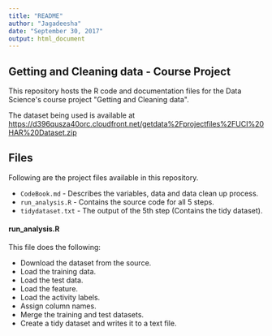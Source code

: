 ```yaml
---
title: "README"
author: "Jagadeesha"
date: "September 30, 2017"
output: html_document
---
```



## Getting and Cleaning data - Course Project

This repository hosts the R code and documentation files for the Data Science's course project "Getting and Cleaning data".

The dataset being used is available at <https://d396qusza40orc.cloudfront.net/getdata%2Fprojectfiles%2FUCI%20HAR%20Dataset.zip>


## Files

Following are the project files available in this repository.

* ```CodeBook.md``` - Describes the variables, data and data clean up process.
* ```run_analysis.R``` - Contains the source code for all 5 steps.
* ```tidydataset.txt``` - The output of the 5th step (Contains the tidy dataset).

#### run_analysis.R

This file does the following:

* Download the dataset from the source.
* Load the training data.
* Load the test data.
* Load the feature.
* Load the activity labels. 
* Assign column names.
* Merge the training and test datasets.
* Create a tidy dataset and writes it to a text file.

